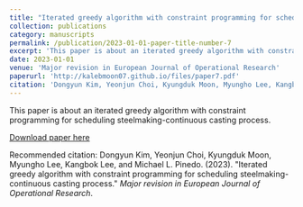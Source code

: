 ```yaml
---
title: "Iterated greedy algorithm with constraint programming for scheduling steelmaking-continuous casting process"
collection: publications
category: manuscripts
permalink: /publication/2023-01-01-paper-title-number-7
excerpt: 'This paper is about an iterated greedy algorithm with constraint programming for scheduling steelmaking-continuous casting process.'
date: 2023-01-01
venue: 'Major revision in European Journal of Operational Research'
paperurl: 'http://kalebmoon07.github.io/files/paper7.pdf'
citation: 'Dongyun Kim, Yeonjun Choi, Kyungduk Moon, Myungho Lee, Kangbok Lee, and Michael L. Pinedo. (2023). &quot;Iterated greedy algorithm with constraint programming for scheduling steelmaking-continuous casting process.&quot; <i>Major revision in European Journal of Operational Research</i>.'
---
```

This paper is about an iterated greedy algorithm with constraint programming for scheduling steelmaking-continuous casting process.

[Download paper here](http://kalebmoon07.github.io/files/paper7.pdf)

Recommended citation: Dongyun Kim, Yeonjun Choi, Kyungduk Moon, Myungho Lee, Kangbok Lee, and Michael L. Pinedo. (2023). "Iterated greedy algorithm with constraint programming for scheduling steelmaking-continuous casting process." <i>Major revision in European Journal of Operational Research</i>.
